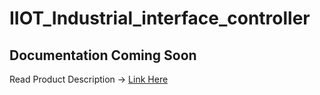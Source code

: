 # IIOT_Industrial_interface_controller

## Documentation Coming Soon

Read Product Description -> [Link Here](https://github.com/Tynashe28/IIOT_Industrial_interface_controller/edit/main/doc.pdf/)
